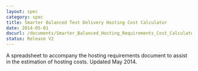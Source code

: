 ```yaml
---
layout: spec
category: spec
title: Smarter Balanced Test Delivery Hosting Cost Calculator
date: 2014-05-01
docurl: /documents/Smarter_Balanced_Hosting_Requirements_Cost_Calculator.V1.xlsx
status: Release V2
---
```

A spreadsheet to accompany the hosting requirements document to assist in the estimation of hosting costs. Updated May 2014.

